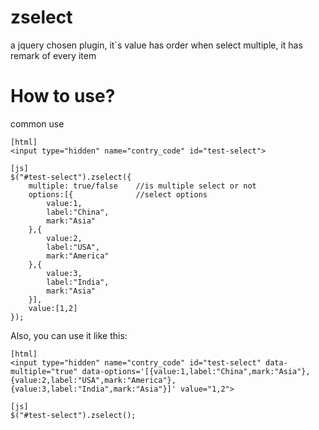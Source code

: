 zselect
=======

a jquery chosen plugin, it`s value has order when select multiple, it has remark of every item

How to use?
=======
common use	
	
	[html]
	<input type="hidden" name="contry_code" id="test-select">
	
	[js]
	$("#test-select").zselect({
		multiple: true/false	//is multiple select or not
		options:[{				//select options
			value:1,
			label:"China",
			mark:"Asia"
		},{
			value:2,
			label:"USA",
			mark:"America"
		},{
			value:3,
			label:"India",
			mark:"Asia"
		}],
		value:[1,2]
	});
	
Also, you can use it like this:

	[html]
	<input type="hidden" name="contry_code" id="test-select" data-multiple="true" data-options='[{value:1,label:"China",mark:"Asia"},{value:2,label:"USA",mark:"America"},{value:3,label:"India",mark:"Asia"}]' value="1,2">
	
	[js]
	$("#test-select").zselect();